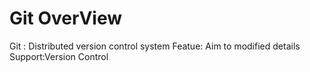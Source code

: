 # Git OverView
Git : Distributed version control system
Featue: Aim to modified details
Support:Version Control
